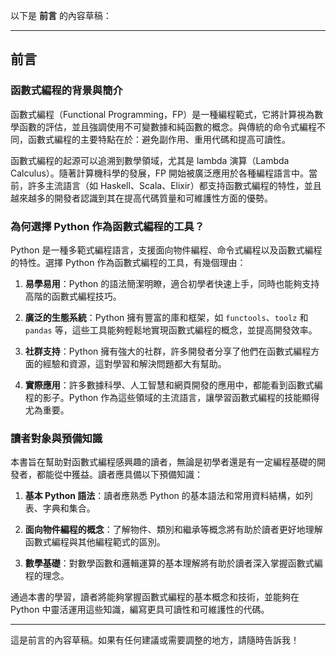 以下是 **前言** 的內容草稿：

---

## 前言

### 函數式編程的背景與簡介

函數式編程（Functional Programming，FP）是一種編程範式，它將計算視為數學函數的評估，並且強調使用不可變數據和純函數的概念。與傳統的命令式編程不同，函數式編程的主要特點在於：避免副作用、重用代碼和提高可讀性。

函數式編程的起源可以追溯到數學領域，尤其是 lambda 演算（Lambda Calculus）。隨著計算機科學的發展，FP 開始被廣泛應用於各種編程語言中。當前，許多主流語言（如 Haskell、Scala、Elixir）都支持函數式編程的特性，並且越來越多的開發者認識到其在提高代碼質量和可維護性方面的優勢。

### 為何選擇 Python 作為函數式編程的工具？

Python 是一種多範式編程語言，支援面向物件編程、命令式編程以及函數式編程的特性。選擇 Python 作為函數式編程的工具，有幾個理由：

1. **易學易用**：Python 的語法簡潔明瞭，適合初學者快速上手，同時也能夠支持高階的函數式編程技巧。

2. **廣泛的生態系統**：Python 擁有豐富的庫和框架，如 `functools`、`toolz` 和 `pandas` 等，這些工具能夠輕鬆地實現函數式編程的概念，並提高開發效率。

3. **社群支持**：Python 擁有強大的社群，許多開發者分享了他們在函數式編程方面的經驗和資源，這對學習和解決問題都大有幫助。

4. **實際應用**：許多數據科學、人工智慧和網頁開發的應用中，都能看到函數式編程的影子。Python 作為這些領域的主流語言，讓學習函數式編程的技能顯得尤為重要。

### 讀者對象與預備知識

本書旨在幫助對函數式編程感興趣的讀者，無論是初學者還是有一定編程基礎的開發者，都能從中獲益。讀者應具備以下預備知識：

1. **基本 Python 語法**：讀者應熟悉 Python 的基本語法和常用資料結構，如列表、字典和集合。

2. **面向物件編程的概念**：了解物件、類別和繼承等概念將有助於讀者更好地理解函數式編程與其他編程範式的區別。

3. **數學基礎**：對數學函數和邏輯運算的基本理解將有助於讀者深入掌握函數式編程的理念。

通過本書的學習，讀者將能夠掌握函數式編程的基本概念和技術，並能夠在 Python 中靈活運用這些知識，編寫更具可讀性和可維護性的代碼。

---

這是前言的內容草稿。如果有任何建議或需要調整的地方，請隨時告訴我！